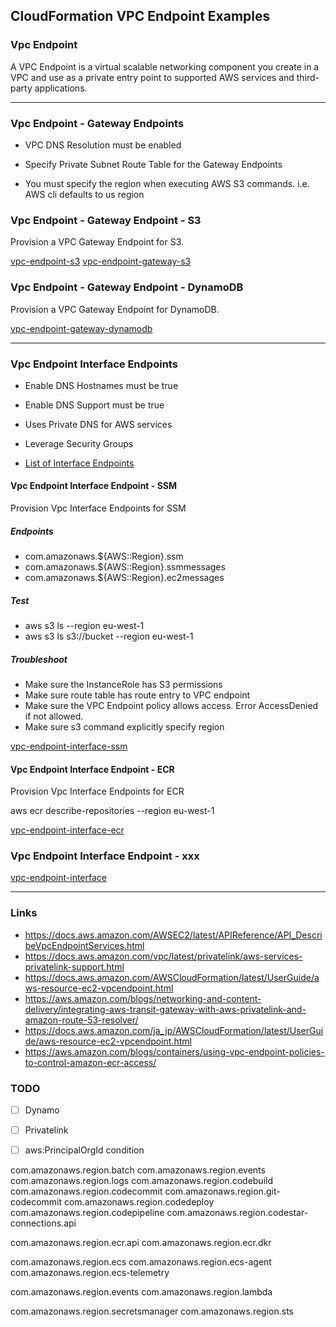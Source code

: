 ## CloudFormation VPC Endpoint Examples

### Vpc Endpoint

A VPC Endpoint is a virtual scalable networking component you create in a VPC and use as a private entry point to supported AWS services and third-party applications.

---

### Vpc Endpoint - Gateway Endpoints

- VPC DNS Resolution must be enabled

- Specify Private Subnet Route Table for the Gateway Endpoints

- You must specify the region when executing AWS S3 commands. i.e. AWS cli defaults to us region

### Vpc Endpoint - Gateway Endpoint - S3

Provision a VPC Gateway Endpoint for S3.

[vpc-endpoint-s3](vpc-endpoint-s3.yaml)
[vpc-endpoint-gateway-s3](vpc-endpoint-gateway-s3.yaml)

### Vpc Endpoint - Gateway Endpoint - DynamoDB

Provision a VPC Gateway Endpoint for DynamoDB.

[vpc-endpoint-gateway-dynamodb](vpc-endpoint-gateway-dynamodb.yaml)

---

### Vpc Endpoint Interface Endpoints

- Enable DNS Hostnames must be true

- Enable DNS Support must be true

- Uses Private DNS for AWS services

- Leverage Security Groups


- [List of Interface Endpoints](https://docs.aws.amazon.com/vpc/latest/privatelink/aws-services-privatelink-support.html)

#### Vpc Endpoint Interface Endpoint - SSM

Provision Vpc Interface Endpoints for SSM

##### Endpoints
- com.amazonaws.${AWS::Region}.ssm
- com.amazonaws.${AWS::Region}.ssmmessages
- com.amazonaws.${AWS::Region}.ec2messages

##### Test
- aws s3 ls --region eu-west-1
- aws s3 ls s3://bucket --region eu-west-1

##### Troubleshoot
- Make sure the InstanceRole has S3 permissions
- Make sure route table has route entry to VPC endpoint
- Make sure the VPC Endpoint policy allows access. Error AccessDenied if not allowed.
- Make sure s3 command explicitly specify region

[vpc-endpoint-interface-ssm](vpc-endpoint-interface-ssm.yaml)

#### Vpc Endpoint Interface Endpoint - ECR

Provision Vpc Interface Endpoints for ECR

aws ecr describe-repositories --region eu-west-1

[vpc-endpoint-interface-ecr](vpc-endpoint-interface-ecr.yaml)

### Vpc Endpoint Interface Endpoint - xxx

[vpc-endpoint-interface](vpc-endpoint-interface.yaml)

---

### Links

- https://docs.aws.amazon.com/AWSEC2/latest/APIReference/API_DescribeVpcEndpointServices.html
- https://docs.aws.amazon.com/vpc/latest/privatelink/aws-services-privatelink-support.html
- https://docs.aws.amazon.com/AWSCloudFormation/latest/UserGuide/aws-resource-ec2-vpcendpoint.html
- https://aws.amazon.com/blogs/networking-and-content-delivery/integrating-aws-transit-gateway-with-aws-privatelink-and-amazon-route-53-resolver/
- https://docs.aws.amazon.com/ja_jp/AWSCloudFormation/latest/UserGuide/aws-resource-ec2-vpcendpoint.html
- https://aws.amazon.com/blogs/containers/using-vpc-endpoint-policies-to-control-amazon-ecr-access/

### TODO

- [ ] Dynamo

- [ ] Privatelink

- [ ] aws:PrincipalOrgId condition


com.amazonaws.region.batch
com.amazonaws.region.events
com.amazonaws.region.logs
com.amazonaws.region.codebuild
com.amazonaws.region.codecommit
com.amazonaws.region.git-codecommit
com.amazonaws.region.codedeploy
com.amazonaws.region.codepipeline
com.amazonaws.region.codestar-connections.api

com.amazonaws.region.ecr.api
com.amazonaws.region.ecr.dkr

com.amazonaws.region.ecs
com.amazonaws.region.ecs-agent
com.amazonaws.region.ecs-telemetry

com.amazonaws.region.events
com.amazonaws.region.lambda

com.amazonaws.region.secretsmanager
com.amazonaws.region.sts

